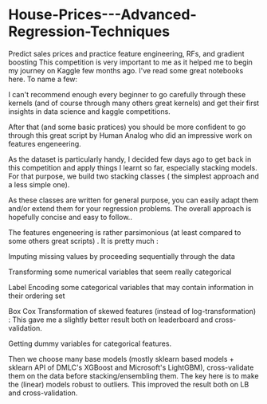 # House-Prices---Advanced-Regression-Techniques
Predict sales prices and practice feature engineering, RFs, and gradient boosting
This competition is very important to me as it helped me to begin my journey on Kaggle few months ago. I've read some great notebooks here. To name a few:

I can't recommend enough every beginner to go carefully through these kernels (and of course through many others great kernels) and get their first insights in data science and kaggle competitions.

After that (and some basic pratices) you should be more confident to go through this great script by Human Analog who did an impressive work on features engeneering.

As the dataset is particularly handy, I decided few days ago to get back in this competition and apply things I learnt so far, especially stacking models. For that purpose, we build two stacking classes ( the simplest approach and a less simple one).

As these classes are written for general purpose, you can easily adapt them and/or extend them for your regression problems. The overall approach is hopefully concise and easy to follow..

The features engeneering is rather parsimonious (at least compared to some others great scripts) . It is pretty much :

Imputing missing values by proceeding sequentially through the data

Transforming some numerical variables that seem really categorical

Label Encoding some categorical variables that may contain information in their ordering set

Box Cox Transformation of skewed features (instead of log-transformation) : This gave me a slightly better result both on leaderboard and cross-validation.

Getting dummy variables for categorical features.

Then we choose many base models (mostly sklearn based models + sklearn API of DMLC's XGBoost and Microsoft's LightGBM), cross-validate them on the data before stacking/ensembling them. The key here is to make the (linear) models robust to outliers. This improved the result both on LB and cross-validation.
